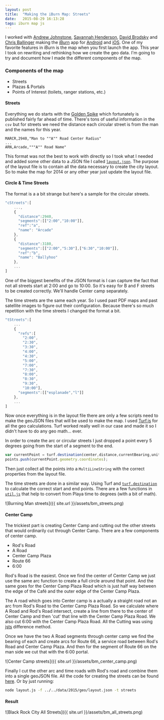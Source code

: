 ```yaml
---
layout: post
title:  "Making the iBurn Map: Streets"
date:   2015-08-29 16:13:28
tags: iburn map js
---
```


I worked with [Andrew Johnstone](http://architecturalartsguild.com/about/), [Savannah Henderson](http://www.savannahhenderson.com), [David Brodsky](https://github.com/onlyinamerica) and [Chris Ballinger](http://chrisballinger.info) making the [iBurn](http://www.iburnapp.com/) app for [Android](https://github.com/Burning-Man-Earth/iBurn-Android) and [iOS](https://github.com/Burning-Man-Earth/iBurn-iOS). One of my favorite features in iBurn is the map when you first launch the app. This year I took on rewriting and rethinking how we create the geo data. I'm going to try and document how I made the different components of the map.

### Components of the map
- Streets
- Plazas & Portals
- Points of Interest (toilets, ranger stations, etc.)

#### Streets
Everything we do starts with the [Golden Spike](http://innovate.burningman.org/dataset/2015-golden-spike-location/) which fortunately is published fairly far ahead of time. There's tons of useful information in the `csv` but for streets we need the distance each circular street is from the man and the names for this year.

```objective_c
MARCR,2940,"Man to ""A"" Road Center Radius"
...
ARN,Arcade,"""A"" Road Name"
```

This format was not the best to work with directly so I took what I needed and added some other data to a JSON file I called [`layout.json`](https://github.com/Burning-Man-Earth/iBurn-Data/blob/master/data/2015/geo/layout.json). The purpose of the layout file is to contain all the data necessary to create the city layout. So to make the map for 2014 or any other year just update the layout file.

#### Circle & Time Streets
The format is a a bit strange but here's a sample for the circular streets.

```js
"cStreets":[
    ...,
    {
      "distance":2940,
      "segments":[["2:00","10:00"]],
      "ref":"a",
      "name": "Arcade"
    },
    {
      "distance":3180,
      "segments":[["2:00","5:30"],["6:30","10:00"]],
      "ref":"b",
      "name": "Ballyhoo"
    },
    ...
]
```

One of the biggest benefits of the JSON format is I can capture the fact that not all streets start at 2:00 and go to 10:00. So it's easy for B and F streets to be created correctly. We'll handle Center camp separately.

The time streets are the same each year. So I used past PDF maps and past satellite images to figure out their configuration. Because there's so much repetition with the time streets I changed the format a bit.

```js
"tStreets":[
    ...
    {
      "refs":[
        "2:00",
        "2:30",
        "3:30",
        "4:00",
        "4:30",
        "5:00",
        "7:00",
        "7:30",
        "8:00",
        "8:30",
        "9:30",
        "10:00"],
      "segments":[["esplanade","l"]]
    },
    ...
]
```
Now once everything is in the layout file there are only a few scripts need to make the geoJSON files that will be used to make the map. I used [Turf.js](http://turfjs.org/) for all the geo calculations. Turf worked really well in our case and made it so I didn't have to do any geo math... ever.  

In order to create the arc or circular streets I just dropped a point every 5 degrees going from the start of a segment to the end.

```js
var currentPoint = turf.destination(center,distance,currentBearing,units);
points.push(currentPoint.geometry.coordinates);
```

Then just collect all the points into a `MultiLineString` with the correct properties from the layout file.

The time streets are done in a similar way. Using Turf and [`turf.destination`](https://github.com/Turfjs/turf-destination) to calculate the correct start and end points. There are a few functions in [`util.js`](https://github.com/Burning-Man-Earth/iBurn-Data/blob/master/scripts/2015/layout.js) that help to convert from Playa time to degrees (with a bit of math).

![Burning Man streets]({{ site.url }}/assets/bm_streets.png)

#### Center Camp
The trickiest part is creating Center Camp and cutting out the other streets that would ordinarily cut through Center Camp. There are a few components of center camp.

- Rod's Road
- A Road
- Center Camp Plaza
- Route 66
- 6:00

Rod's Road is the easiest. Once we find the center of Center Camp we just use the same arc function to create a full circle around that point. And the same goes for the Center Camp Plaza Road which is just half way between the edge of the Café and the outer edge of the Center Camp Plaza.

The A road which goes into Center camp is a actually a straight road not an arc from Rod's Road to the Center Camp Plaza Road. So we calculate where A Road and Rod's Road intersect, create a line from there to the center of Center Camp and then 'cut' that line with the Center Camp Plaza Road. We also cut 6:00 with the Center Camp Plaza Road. All the Cutting was using [jsts](https://github.com/bjornharrtell/jsts) difference method.

Once we have the two A Road segments through center camp we find the bearing of each and create arcs for Route 66, a service road between Rod's Road and Center Camp Plaza. And then for the segment of Route 66 on the man side we cut that with the 6:00 portal.

![Center Camp streets]({{ site.url }}/assets/bm_center_camp.png)

Finally I cut the other arc and time roads with Rod's road and combine them into a single geoJSON file. All the code for creating the streets can be found [here](https://github.com/Burning-Man-Earth/iBurn-Data/tree/master/scripts/2015). Or by just running:

```bash
node layout.js -f ../../data/2015/geo/layout.json -t streets
```

#### Result
![Black Rock City All Streets]({{ site.url }}/assets/bm_all_streets.png)
